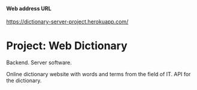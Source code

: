 #### Web address URL
https://dictionary-server-project.herokuapp.com/

# Project: Web Dictionary
Backend. Server software.

Online dictionary website with words and terms from the field of IT. API for the dictionary.
